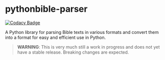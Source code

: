 # pythonbible-parser

[![Codacy Badge](https://api.codacy.com/project/badge/Grade/8f7407c1b98040e185b81c945b78de22)](https://app.codacy.com/gh/avendesora/pythonbible-parser?utm_source=github.com&utm_medium=referral&utm_content=avendesora/pythonbible-parser&utm_campaign=Badge_Grade_Settings)

A Python library for parsing Bible texts in various formats and convert them into a 
format for easy and efficient use in Python.

> **WARNING**: This is very much still a work in progress and does not yet have a 
> stable release. Breaking changes are expected.
